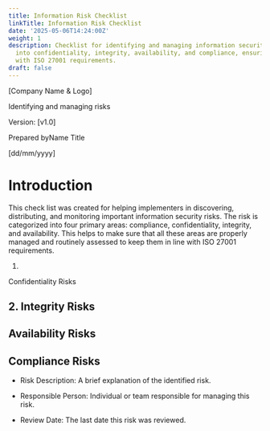 ```yaml
---
title: Information Risk Checklist
linkTitle: Information Risk Checklist
date: '2025-05-06T14:24:00Z'
weight: 1
description: Checklist for identifying and managing information security risks, categorized
  into confidentiality, integrity, availability, and compliance, ensuring alignment
  with ISO 27001 requirements.
draft: false
---
```



[Company Name & Logo]



Identifying
and managing risks

Version:
[v1.0]

Prepared byName
Title

[dd/mm/yyyy]

# Introduction

This
check list was created for helping implementers in discovering,
distributing, and monitoring important information security risks.
The risk is categorized into four primary areas: compliance,
confidentiality, integrity, and availability. This helps to make sure
that all these areas are properly managed and routinely assessed to
keep them in line with ISO 27001 requirements.

1.
Confidentiality Risks

<!-- Unsupported block type: table -->

## 2. Integrity Risks

## 

<!-- Unsupported block type: table -->

## Availability Risks

## 

<!-- Unsupported block type: table -->

## 

## Compliance Risks

<!-- Unsupported block type: table -->

- Risk	Description: A brief explanation of the identified risk.

- Responsible	Person: Individual or team responsible for managing this risk.

- Review	Date: The last date this risk was reviewed.